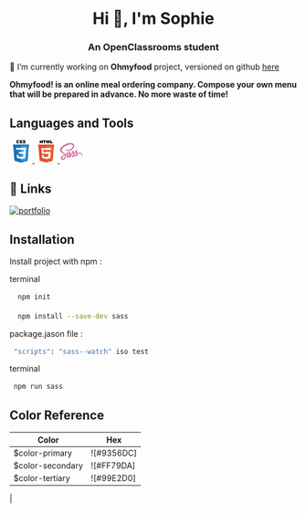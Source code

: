 <h1 align="center">Hi 👋, I'm Sophie</h1>
<h3 align="center">An OpenClassrooms student</h3>

 🔭 I’m currently working on **Ohmyfood** project, versioned on github [here](https://github.com/sopicard/Ohmyfood_oc-project_sp.git)
 
 **Ohmyfood! is an online meal ordering company. Compose your own menu that will be prepared in advance. No more waste of time!**

## Languages and Tools
<p align="left"> <a href="https://www.w3schools.com/css/" target="_blank" rel="noreferrer"> <img src="https://raw.githubusercontent.com/devicons/devicon/master/icons/css3/css3-original-wordmark.svg" alt="css3" width="40" height="40"/> </a> <a href="https://www.w3.org/html/" target="_blank" rel="noreferrer"> <img src="https://raw.githubusercontent.com/devicons/devicon/master/icons/html5/html5-original-wordmark.svg" alt="html5" width="40" height="40"/> </a> <a href="https://sass-lang.com" target="_blank" rel="noreferrer"> <img src="https://raw.githubusercontent.com/devicons/devicon/master/icons/sass/sass-original.svg" alt="sass" width="40" height="40"/> </a> </p>

## 🔗 Links
[![portfolio](https://img.shields.io/badge/web_project-000?style=for-the-badge&logo=ko-fi&logoColor=white)](https://github.com/sopicard/Ohmyfood_oc-project_sp.git)

## Installation

Install project with npm :

terminal

```bash
  npm init 

  npm install --save-dev sass
```
package.jason file :

```bash
 "scripts": "sass--watch" iso test
```

terminal

```bash
 npm run sass
```

## Color Reference
    

| Color             | Hex                                                                |
| ----------------- | ------------------------------------------------------------------ |
| $color-primary | ![#9356DC] |
| $color-secondary | ![#FF79DA] |
| $color-tertiary | ![#99E2D0] |
| 
